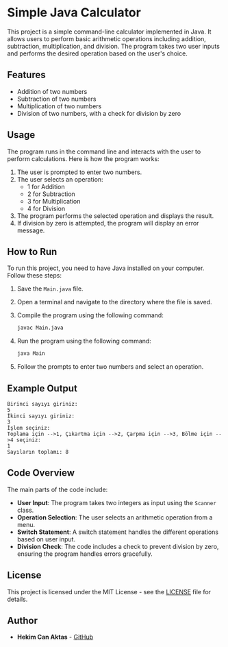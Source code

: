 # Simple Java Calculator

This project is a simple command-line calculator implemented in Java. It allows users to perform basic arithmetic operations including addition, subtraction, multiplication, and division. The program takes two user inputs and performs the desired operation based on the user's choice.

## Features

- Addition of two numbers
- Subtraction of two numbers
- Multiplication of two numbers
- Division of two numbers, with a check for division by zero

## Usage

The program runs in the command line and interacts with the user to perform calculations. Here is how the program works:

1. The user is prompted to enter two numbers.
2. The user selects an operation:
   - 1 for Addition
   - 2 for Subtraction
   - 3 for Multiplication
   - 4 for Division
3. The program performs the selected operation and displays the result.
4. If division by zero is attempted, the program will display an error message.

## How to Run

To run this project, you need to have Java installed on your computer. Follow these steps:

1. Save the `Main.java` file.
2. Open a terminal and navigate to the directory where the file is saved.
3. Compile the program using the following command:

   ```sh
   javac Main.java
   ```

4. Run the program using the following command:

   ```sh
   java Main
   ```

5. Follow the prompts to enter two numbers and select an operation.

## Example Output

```
Birinci sayıyı giriniz:
5
İkinci sayıyı giriniz:
3
İşlem seçiniz:
Toplama için -->1, Çıkartma için -->2, Çarpma için -->3, Bölme için -->4 seçiniz:
1
Sayıların toplamı: 8
```

## Code Overview

The main parts of the code include:

- **User Input**: The program takes two integers as input using the `Scanner` class.
- **Operation Selection**: The user selects an arithmetic operation from a menu.
- **Switch Statement**: A switch statement handles the different operations based on user input.
- **Division Check**: The code includes a check to prevent division by zero, ensuring the program handles errors gracefully.

## License

This project is licensed under the MIT License - see the [LICENSE](LICENSE) file for details.

## Author

- **Hekim Can Aktas** - [GitHub](https://github.com/hekimcanaktas)

